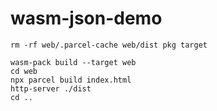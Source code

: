 wasm-json-demo
==============

```
rm -rf web/.parcel-cache web/dist pkg target

wasm-pack build --target web
cd web
npx parcel build index.html
http-server ./dist
cd ..
```
